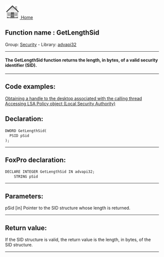 [<img src="../../images/home.png"> Home ](https://github.com/VFPX/Win32API)  

## Function name : GetLengthSid
Group: [Security](../../functions_group.md#Security)  -  Library: [advapi32](../../libraries.md#advapi32)  
***  


#### The GetLengthSid function returns the length, in bytes, of a valid security identifier (SID).
***  


## Code examples:
[Obtaining a handle to the desktop associated with the calling thread](../../samples/sample_239.md)  
[Accessing LSA Policy object (Local Security Authority)](../../samples/sample_427.md)  

## Declaration:
```foxpro  
DWORD GetLengthSid(
  PSID pSid
);  
```  
***  


## FoxPro declaration:
```foxpro  
DECLARE INTEGER GetLengthSid IN advapi32;
	STRING pSid  
```  
***  


## Parameters:
pSid 
[in] Pointer to the SID structure whose length is returned.   
***  


## Return value:
If the SID structure is valid, the return value is the length, in bytes, of the SID structure.  
***  

